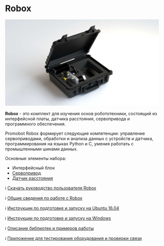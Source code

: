# Robox

![device_image](/Robox/res/robox.png "Robox") 

**Robox** - это комплект для изучения основ робототехники, состоящий из интерфейсной платы, датчика расстояния, сервопривода и программного обеспечения. 

Promobot Robox формирует следующие компетенции: управление сервоприводами, обработки и анализа данных с устройств и датчика, программирования на языках Python и C, умения работать с промышленными шинами данных.

Основные элементы набора:

- Интерфейсный блок
- [Сервопривод](/Robox/servo)
- [Датчик расстояния](/Robox/ranger)

ℹ️ [Скачать руководство пользователя Robox](/Robox/robox_manual.pdf)

ℹ️ [Общие сведения по работе с Robox](/Robox/common_info)

ℹ️ [Инструкции по подготовке и запуску на Ubuntu 16.04](/Robox/setup_common_ubuntu)

ℹ️ [Инструкции по подготовке и запуску на Windows](/Robox/setup_common_windows)

ℹ️ [Описание библиотек и примеров работы](/Robox/examples)

ℹ️ [Приложение для тестирования оборудования и проверки связи](/TestDevices)

